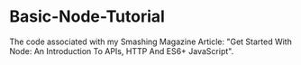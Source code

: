 # Basic-Node-Tutorial
The code associated with my Smashing Magazine Article: "Get Started With Node: An Introduction To APIs, HTTP And ES6+ JavaScript".
